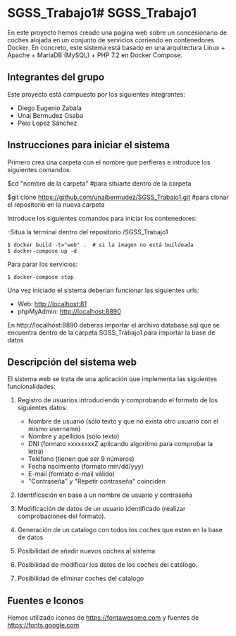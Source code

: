 # SGSS_Trabajo1# SGSS_Trabajo1

En este proyecto hemos creado una pagina web sobre un concesionario de coches alojada en un
conjunto de servicios corriendo en contenedores Docker. En concreto, este
sistema está basado en una arquitectura Linux + Apache + MariaDB (MySQL) + PHP 7.2 en Docker Compose. 

## Integrantes del grupo

Este proyecto está compuesto por los siguientes integrantes:
- Diego Eugenio Zabala
- Unai Bermudez Osaba
- Peio Lopez Sánchez

## Instrucciones para iniciar el sistema

Primero crea una carpeta con el nombre que perfieras e introduce los siguientes comandos:

$cd "nombre de la carpeta" #para situarte dentro de la carpeta 

$git clone https://github.com/unaibermudez/SGSS_Trabajo1.git #para clonar el repositorio en la nueva carpeta

Introduce los siguientes comandos para iniciar los contenedores:

-Situa la terminal dentro del repositorio /SGSS_Trabajo1
```
$ docker build -t="web" .  # si la imagen no está buildeada
$ docker-compose up -d
```

Para parar los servicios:
```
$ docker-compose stop
```

Una vez iniciado el sistema deberían funcionar las siguientes urls:
- Web: [http://localhost:81](http://localhost:81)
- phpMyAdmin: [http://localhost:8890](http://localhost:8890)

En http://localhost:8890 deberas importar el archivo database.sql que se encuentra dentro de la carpeta SGSS_Trabajo1 para importar la base de datos

## Descripción del sistema web 

El sistema web se trata de una aplicación que implementa las siguientes
funcionalidades:

1. Registro de usuarios introduciendo y comprobando el formato de los
   siguientes datos:
    - Nombre de usuario (sólo texto y que no exista otro usuario con el mismo username)
    - Nombre y apellidos (sólo texto) 
    - DNI (formato xxxxxxxxZ aplicando algoritmo para comprobar la letra)
    - Teléfono (tienen que ser 9 números)
    - Fecha nacimiento (formato mm/dd/yyy)
    - E-mail (formato e-mail válido)
    - "Contraseña" y "Repetir contraseña" coinciden

2. Identificación en base a un nombre de usuario y contraseña

3. Modificación de datos de un usuario identificado (realizar comprobaciones del formato).

4. Generación de un catalogo con todos los coches que esten en la base de datos

5. Posibilidad de añadir nuevos coches al sistema

6. Posibilidad de modificar los datos de los coches del catálogo.

7. Posibilidad de eliminar coches del catalogo

## Fuentes e Iconos
Hemos utilizado iconos de https://fontawesome.com y fuentes de https://fonts.google.com

